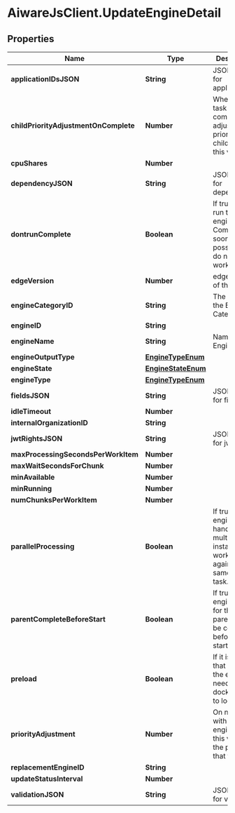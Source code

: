 # AiwareJsClient.UpdateEngineDetail

## Properties

Name | Type | Description | Notes
------------ | ------------- | ------------- | -------------
**applicationIDsJSON** | **String** | JSON Data for application_id | [optional] 
**childPriorityAdjustmentOnComplete** | **Number** | When this task completes, adjust the priority of child tasks by this value | [optional] 
**cpuShares** | **Number** |  | [optional] 
**dependencyJSON** | **String** | JSON Data for dependency | [optional] 
**dontrunComplete** | **Boolean** | If true, do not run this engine.  Complete as soon as possible and do not assign work. | [optional] 
**edgeVersion** | **Number** | edge version of the engine | [optional] 
**engineCategoryID** | **String** | The UUID of the Engine Category | [optional] 
**engineID** | **String** |  | [optional] 
**engineName** | **String** | Name of the Engine | [optional] 
**engineOutputType** | [**EngineTypeEnum**](EngineTypeEnum.md) |  | [optional] 
**engineState** | [**EngineStateEnum**](EngineStateEnum.md) |  | [optional] 
**engineType** | [**EngineTypeEnum**](EngineTypeEnum.md) |  | [optional] 
**fieldsJSON** | **String** | JSON Data for fields | [optional] 
**idleTimeout** | **Number** |  | [optional] 
**internalOrganizationID** | **String** |  | [optional] 
**jwtRightsJSON** | **String** | JSON Data for jwt_rights | [optional] 
**maxProcessingSecondsPerWorkItem** | **Number** |  | [optional] 
**maxWaitSecondsForChunk** | **Number** |  | [optional] 
**minAvailable** | **Number** |  | [optional] 
**minRunning** | **Number** |  | [optional] 
**numChunksPerWorkItem** | **Number** |  | [optional] 
**parallelProcessing** | **Boolean** | If true, the engine can handle multiple instances working against the same chunk task. | [optional] 
**parentCompleteBeforeStart** | **Boolean** | If true, the engine waits for the parent(s) to be complete before starting | [optional] 
**preload** | **Boolean** | If it is &#x60;true&#x60;, that means the engine need to pull docker image to local | [optional] 
**priorityAdjustment** | **Number** | On new tasks with this engine, add this value to the priority of that task | [optional] 
**replacementEngineID** | **String** |  | [optional] 
**updateStatusInterval** | **Number** |  | [optional] 
**validationJSON** | **String** | JSON Data for validation | [optional] 


